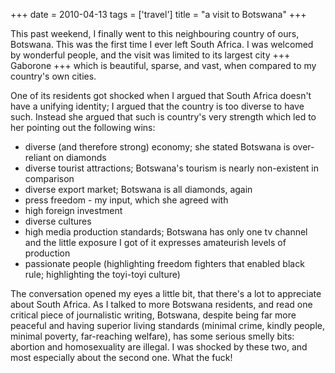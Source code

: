 +++
date = 2010-04-13
tags = ['travel']
title = "a visit to Botswana"
+++

This past weekend, I finally went to this neighbouring country of ours,
Botswana. This was the first time I ever left South Africa. I was
welcomed by wonderful people, and the visit was limited to its largest
city +++ Gaborone +++ which is beautiful, sparse, and vast, when
compared to my country\'s own cities.

One of its residents got shocked when I argued that South Africa
doesn\'t have a unifying identity; I argued that the country is too
diverse to have such. Instead she argued that such is country\'s very
strength which led to her pointing out the following wins:

-   diverse (and therefore strong) economy; she stated Botswana is
    over-reliant on diamonds
-   diverse tourist attractions; Botswana\'s tourism is nearly
    non-existent in comparison
-   diverse export market; Botswana is all diamonds, again
-   press freedom - my input, which she agreed with
-   high foreign investment
-   diverse cultures
-   high media production standards; Botswana has only one tv channel
    and the little exposure I got of it expresses amateurish levels of
    production
-   passionate people (highlighting freedom fighters that enabled black
    rule; highlighting the toyi-toyi culture)

The conversation opened my eyes a little bit, that there\'s a lot to
appreciate about South Africa. As I talked to more Botswana residents,
and read one critical piece of journalistic writing, Botswana, despite
being far more peaceful and having superior living standards (minimal
crime, kindly people, minimal poverty, far-reaching welfare), has some
serious smelly bits: abortion and homosexuality are illegal. I was
shocked by these two, and most especially about the second one. What the
fuck!
